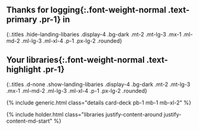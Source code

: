 ## Thanks for __logging__{:.font-weight-normal .text-primary .pr-1} in
{:.titles .hide-landing-libaries .display-4 .bg-dark .mt-2 .mt-lg-3 .mx-1 .ml-md-2 .ml-lg-3 .ml-xl-4 .p-1 .px-lg-2 .rounded}

## Your __libraries__{:.font-weight-normal .text-highlight .pr-1}
{:.titles .d-none .show-landing-libaries .display-4 .bg-dark .mt-2 .mt-lg-3 .mx-1 .ml-md-2 .ml-lg-3 .ml-xl-4 .p-1 .px-lg-2 .rounded}

{% include generic.html class="details card-deck pb-1 mb-1 mb-xl-2" %}

{% include holder.html class="libraries justify-content-around justify-content-md-start" %}